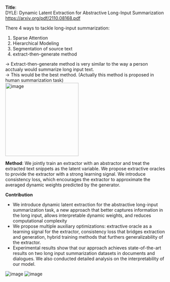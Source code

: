 **Title**:\
DYLE: Dynamic Latent Extraction for Abstractive Long-Input Summarization\
https://arxiv.org/pdf/2110.08168.pdf

There 4 ways to tackle long-input summarization:
1. Sparse Attention
2. Hierarchical Modeling
3. Segmentation of source text
4. extract-then-generate method

→ Extract-then-generate method is very similar to the way a person acctualy would summarize long input text.\
→ This would be the best method. (Actually this method is proposed in human summarization task)\
<img width="230" alt="image" src="https://user-images.githubusercontent.com/50447179/157569774-d441995d-0307-4419-9770-140796c011a3.png">

**Method**:
We jointly train an extractor with an abstractor and treat the extracted text snippets as the latent variable. We propose extractive oracles to provide the extractor with a strong learning signal. We introduce consistency loss, which encourages the extractor to approximate the averaged dynamic weights predicted by the generator.

**Contribution**
- We introduce dynamic latent extraction for the abstractive long-input summarization task, a new approach that better captures information in the long input, allows interpretable dynamic weights, and reduces computational complexity
- We propose multiple auxiliary optimizations: extractive oracle as a learning signal for the extractor, consistency loss that bridges extraction and generation, hybrid training methods that furthers generalizability of the extractor.
- Experimental results show that our approach achieves state-of-the-art results on two long input summarization datasets in documents and dialogues. We also conducted detailed analysis on the interpretability of our model.

![image](https://user-images.githubusercontent.com/50447179/158107741-15cd9022-b178-4d27-b683-30a0176ccefe.png)
![image](https://user-images.githubusercontent.com/50447179/158107768-36616bd2-98d7-4e13-a2d6-f1912f0a8a34.png)
